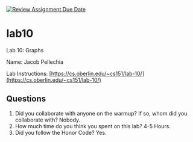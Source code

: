 [![Review Assignment Due Date](https://classroom.github.com/assets/deadline-readme-button-24ddc0f5d75046c5622901739e7c5dd533143b0c8e959d652212380cedb1ea36.svg)](https://classroom.github.com/a/J3DR9Rv0)
# lab10
Lab 10: Graphs

Name: Jacob Pellechia

Lab Instructions: [https://cs.oberlin.edu/~cs151/lab-10/](https://cs.oberlin.edu/~cs151/lab-10/)

## Questions

1. Did you collaborate with anyone on the warmup?  If so, whom did you collaborate with?
Nobody.
2. How much time do you think you spent on this lab?
4-5 Hours.
3. Did you follow the Honor Code?
Yes.
